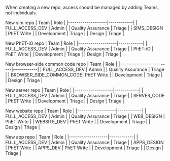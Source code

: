 When creating a new repo, access should be managed by adding Teams, not individuals.

New sim repo
| Team              | Role       |
|-------------------|------------|
| FULL_ACCESS_DEV   | Admin      |
| Quality Assurance | Triage     |
| SIMS_DESIGN       | PhET Write |
| Development       | Triage     |
| Design            | Triage     |

New PhET-iO repo
| Team              | Role       |
|-------------------|------------|
| FULL_ACCESS_DEV   | Admin      |
| Quality Assurance | Triage     |
| PhET-iO           | PhET Write |
| Development       | Triage     |
| Design            | Triage     |

New browser-side common code repo
| Team                    | Role       |
|-------------------------|------------|
| FULL_ACCESS_DEV         | Admin      |
| Quality Assurance       | Triage     |
| BROWSER_SIDE_COMMON_CODE| PhET Write |
| Development       | Triage     |
| Design            | Triage     |

New server repo
| Team              | Role       |
|-------------------|------------|
| FULL_ACCESS_DEV   | Admin      |
| Quality Assurance | Triage     |
| SERVER_CODE       | PhET Write |
| Development       | Triage     |
| Design            | Triage     |

New website repo
| Team              | Role       |
|-------------------|------------|
| FULL_ACCESS_DEV   | Admin      |
| Quality Assurance | Triage     |
| WEB_DESIGN        | PhET Write |
| WEBSITE_DEV       | PhET Write |
| Development       | Triage     |
| Design            | Triage     |

New app repo
| Team              | Role       |
|-------------------|------------|
| FULL_ACCESS_DEV   | Admin      |
| Quality Assurance | Triage     |
| APPS_DESIGN       | PhET Write |
| APPS_DEV          | PhET Write |
| Development       | Triage     |
| Design            | Triage     |
